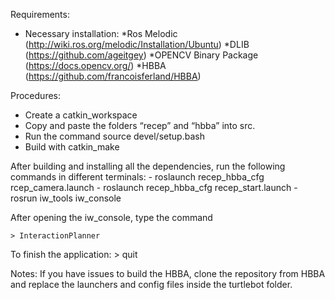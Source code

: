 Requirements:
 
- Necessary installation:
  *Ros Melodic (http://wiki.ros.org/melodic/Installation/Ubuntu)
  *DLIB (https://github.com/ageitgey)
  *OPENCV Binary Package (https://docs.opencv.org/)
  *HBBA (https://github.com/francoisferland/HBBA)


Procedures:
- Create a catkin_workspace
- Copy and paste the folders “recep” and “hbba” into src.
- Run the command source devel/setup.bash
- Build with catkin_make

After building and installing all the dependencies, run the following commands in different terminals:
	- roslaunch recep_hbba_cfg rcep_camera.launch
	- roslaunch recep_hbba_cfg recep_start.launch
	- rosrun iw_tools iw_console

After opening the iw_console, type the command 

	> InteractionPlanner
To finish the application:
	> quit


Notes:
	If you have issues to build the HBBA, clone the repository from HBBA and replace the launchers and config files inside the turtlebot folder.

